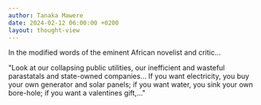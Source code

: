 ```yaml
---
author: Tanaka Mawere
date: 2024-02-12 06:00:00 +0200
layout: thought-view
---
```


In the modified words of the eminent African novelist and critic...

"Look at our collapsing public utilities, our inefficient and wasteful parastatals and state-owned companies… If you want electricity, you buy your own generator and solar panels; if you want water, you sink your own bore-hole; if you want a valentines gift,..."